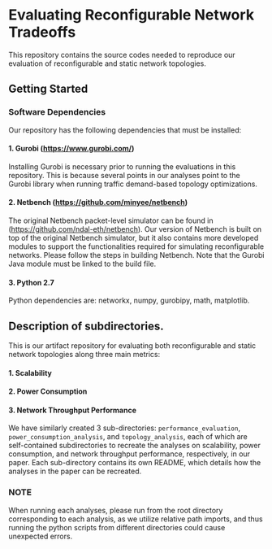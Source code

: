 # Evaluating Reconfigurable Network Tradeoffs

This repository contains the source codes needed to reproduce our evaluation of reconfigurable and static network topologies. 

## Getting Started
### Software Dependencies
Our repository has the following dependencies that must be installed:

#### 1. Gurobi (https://www.gurobi.com/)
Installing Gurobi is necessary prior to running the evaluations in this repository. This is because several points in our analyses point to the Gurobi library when running traffic demand-based topology optimizations. 

#### 2. Netbench (https://github.com/minyee/netbench)
The original Netbench packet-level simulator can be found in (https://github.com/ndal-eth/netbench). Our version of Netbench is built on top of the original Netbench simulator, but it also contains more developed modules to support the functionalities required for simulating reconfigurable networks. Please follow the steps in building Netbench. Note that the Gurobi Java module must be linked to the build file.

#### 3. Python 2.7
Python dependencies are: networkx, numpy, gurobipy, math, matplotlib.

## Description of subdirectories.
This is our artifact repository for evaluating both reconfigurable and static network topologies along three main metrics:

#### 1. Scalability
#### 2. Power Consumption
#### 3. Network Throughput Performance

We have similarly created 3 sub-directories: `performance_evaluation`, `power_consumption_analysis`, and `topology_analysis`, each of which are self-contained subdirectories to recreate the analyses on scalability, power consumption, and network throughput performance, respectively, in our paper. Each sub-directory contains its own README, which details how the analyses in the paper can be recreated.

### NOTE
When running each analyses, please run from the root directory corresponding to each analysis, as we utilize relative path imports, and thus running the python scripts from different directories could cause unexpected errors. 